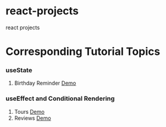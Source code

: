 # react-projects
 react projects
# Corresponding Tutorial Topics
### useState
 1. Birthday Reminder [Demo](https://birthday-reminder-kilyas.netlify.app/)
### useEffect and Conditional Rendering
 1. Tours [Demo](https://tours-kilyas.netlify.app/)
 2. Reviews [Demo](https://reviews-kilyas.netlify.app/)
